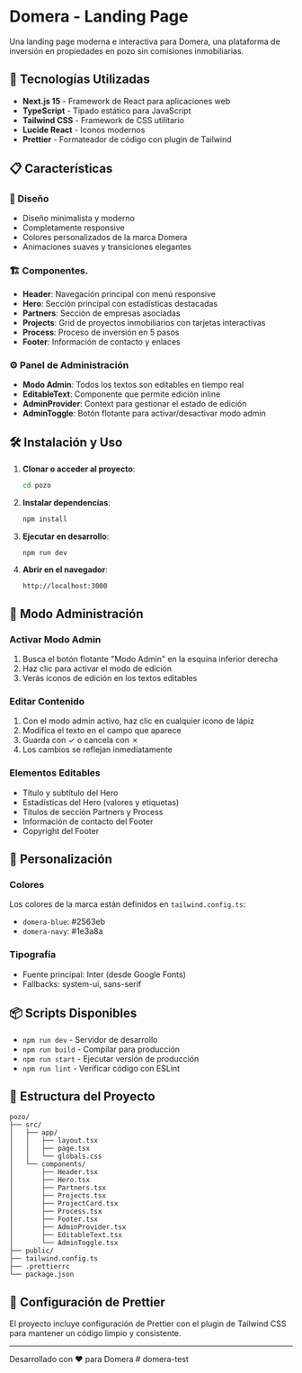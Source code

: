 # Domera - Landing Page

Una landing page moderna e interactiva para Domera, una plataforma de inversión en propiedades en pozo sin comisiones inmobiliarias.

## 🚀 Tecnologías Utilizadas

- **Next.js 15** - Framework de React para aplicaciones web
- **TypeScript** - Tipado estático para JavaScript
- **Tailwind CSS** - Framework de CSS utilitario
- **Lucide React** - Iconos modernos
- **Prettier** - Formateador de código con plugin de Tailwind

## 📋 Características

### 🎨 Diseño

- Diseño minimalista y moderno
- Completamente responsive
- Colores personalizados de la marca Domera
- Animaciones suaves y transiciones elegantes

### 🏗️ Componentes.

- **Header**: Navegación principal con menú responsive
- **Hero**: Sección principal con estadísticas destacadas
- **Partners**: Sección de empresas asociadas
- **Projects**: Grid de proyectos inmobiliarios con tarjetas interactivas
- **Process**: Proceso de inversión en 5 pasos
- **Footer**: Información de contacto y enlaces

### ⚙️ Panel de Administración

- **Modo Admin**: Todos los textos son editables en tiempo real
- **EditableText**: Componente que permite edición inline
- **AdminProvider**: Context para gestionar el estado de edición
- **AdminToggle**: Botón flotante para activar/desactivar modo admin

## 🛠️ Instalación y Uso

1. **Clonar o acceder al proyecto**:

   ```bash
   cd pozo
   ```

2. **Instalar dependencias**:

   ```bash
   npm install
   ```

3. **Ejecutar en desarrollo**:

   ```bash
   npm run dev
   ```

4. **Abrir en el navegador**:
   ```
   http://localhost:3000
   ```

## 📝 Modo Administración

### Activar Modo Admin

1. Busca el botón flotante "Modo Admin" en la esquina inferior derecha
2. Haz clic para activar el modo de edición
3. Verás iconos de edición en los textos editables

### Editar Contenido

1. Con el modo admin activo, haz clic en cualquier icono de lápiz
2. Modifica el texto en el campo que aparece
3. Guarda con ✓ o cancela con ✗
4. Los cambios se reflejan inmediatamente

### Elementos Editables

- Título y subtítulo del Hero
- Estadísticas del Hero (valores y etiquetas)
- Títulos de sección Partners y Process
- Información de contacto del Footer
- Copyright del Footer

## 🎨 Personalización

### Colores

Los colores de la marca están definidos en `tailwind.config.ts`:

- `domera-blue`: #2563eb
- `domera-navy`: #1e3a8a

### Tipografía

- Fuente principal: Inter (desde Google Fonts)
- Fallbacks: system-ui, sans-serif

## 📦 Scripts Disponibles

- `npm run dev` - Servidor de desarrollo
- `npm run build` - Compilar para producción
- `npm run start` - Ejecutar versión de producción
- `npm run lint` - Verificar código con ESLint

## 🎯 Estructura del Proyecto

```
pozo/
├── src/
│   ├── app/
│   │   ├── layout.tsx
│   │   ├── page.tsx
│   │   └── globals.css
│   └── components/
│       ├── Header.tsx
│       ├── Hero.tsx
│       ├── Partners.tsx
│       ├── Projects.tsx
│       ├── ProjectCard.tsx
│       ├── Process.tsx
│       ├── Footer.tsx
│       ├── AdminProvider.tsx
│       ├── EditableText.tsx
│       └── AdminToggle.tsx
├── public/
├── tailwind.config.ts
├── .prettierrc
└── package.json
```

## 🔧 Configuración de Prettier

El proyecto incluye configuración de Prettier con el plugin de Tailwind CSS para mantener un código limpio y consistente.

---

Desarrollado con ❤️ para Domera
#   d o m e r a - t e s t 
 
 
